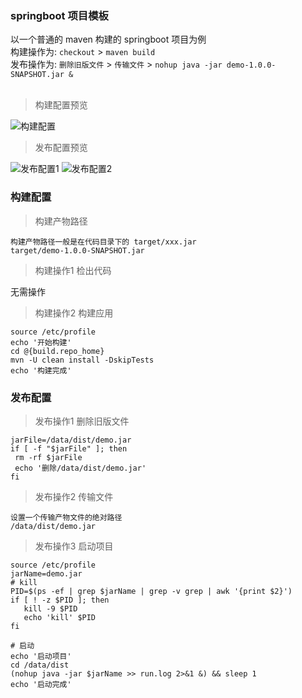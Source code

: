 ### springboot 项目模板

以一个普通的 maven 构建的 springboot 项目为例  
构建操作为: `checkout` > `maven build`  
发布操作为: `删除旧版文件` > `传输文件` > `nohup java -jar demo-1.0.0-SNAPSHOT.jar &`  
<br/>

> 构建配置预览

![构建配置](../assert/img/template_boot_build.png "构建配置")

> 发布配置预览

![发布配置1](../assert/img/template_boot_release_1.png "发布配置1")
![发布配置2](../assert/img/template_boot_release_2.png "发布配置2")

### 构建配置

> 构建产物路径

```
构建产物路径一般是在代码目录下的 target/xxx.jar
target/demo-1.0.0-SNAPSHOT.jar
```  

> 构建操作1 检出代码

无需操作

> 构建操作2 构建应用

```
source /etc/profile
echo '开始构建'
cd @{build.repo_home}
mvn -U clean install -DskipTests
echo '构建完成'
```

### 发布配置

> 发布操作1 删除旧版文件

```
jarFile=/data/dist/demo.jar
if [ -f "$jarFile" ]; then
 rm -rf $jarFile
 echo '删除/data/dist/demo.jar'
fi
```

> 发布操作2 传输文件

```
设置一个传输产物文件的绝对路径
/data/dist/demo.jar
```

> 发布操作3 启动项目

```
source /etc/profile
jarName=demo.jar
# kill
PID=$(ps -ef | grep $jarName | grep -v grep | awk '{print $2}')
if [ ! -z $PID ]; then
   kill -9 $PID
   echo 'kill' $PID
fi

# 启动
echo '启动项目'
cd /data/dist
(nohup java -jar $jarName >> run.log 2>&1 &) && sleep 1
echo '启动完成'
```

